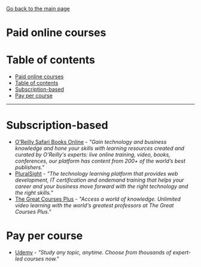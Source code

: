 [Go back to the main page](https://world-class.github.io/REPL/)

# Paid online courses
# Table of contents
- [Paid online courses](#paid-online-courses)
- [Table of contents](#table-of-contents)
- [Subscription-based](#subscription-based)
- [Pay per course](#pay-per-course)

---

# Subscription-based
- [O'Reilly Safari Books Online](https://learning.oreilly.com/) - *"Gain technology and business knowledge and hone your skills with learning resources created and curated by O'Reilly's experts: live online training, video, books, conferences, our platform has content from 200+ of the world’s best publishers."*
- [PluralSight](https://www.pluralsight.com/) - *"The technology learning platform that provides web development, IT certification and ondemand training that helps your career and your business move forward with the right technology and the right skills."*
- [The Great Courses Plus](https://www.thegreatcoursesplus.com/) - *"Access a world of knowledge. Unlimited video learning with the world's greatest professors at The Great Courses Plus."*

# Pay per course
- [Udemy](https://www.udemy.com/) - *"Study any topic, anytime. Choose from thousands of expert-led courses now."*